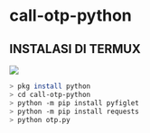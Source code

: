 # call-otp-python

## INSTALASI DI TERMUX
<img src="https://cdn.idntimes.com/content-images/community/2021/08/8-abb0d11d727639ccded100cff036c9eb-7762f39cdfc52d3736c35b208fe93cb5.jpg"></img>


```bash
> pkg install python
> cd call-otp-python
> python -m pip install pyfiglet
> python -m pip install requests
> python otp.py
```
